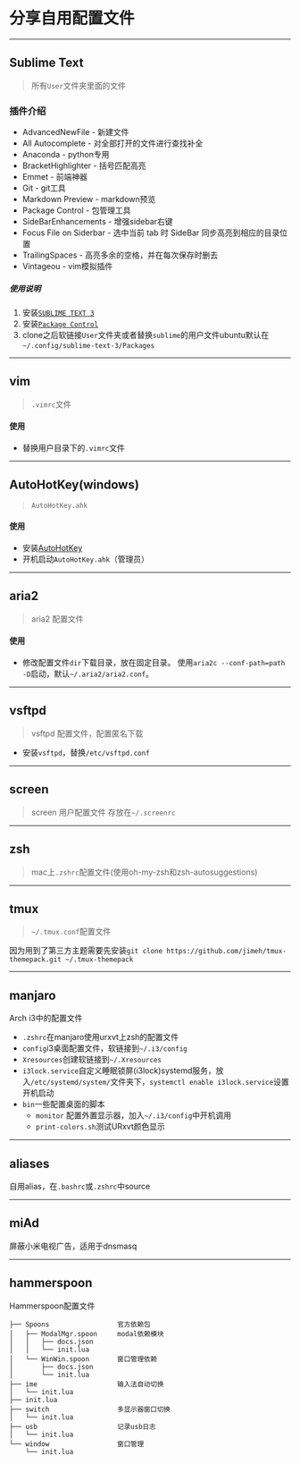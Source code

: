 # 分享自用配置文件
-------

## Sublime Text

> 所有`User`文件夹里面的文件

### 插件介绍

- AdvancedNewFile - 新建文件
- All Autocomplete - 对全部打开的文件进行查找补全
- Anaconda - python专用
- BracketHighlighter - 括号匹配高亮
- Emmet - 前端神器
- Git - git工具
- Markdown Preview - markdown预览
- Package Control - 包管理工具
- SideBarEnhancements - 增强sidebar右键
- Focus File on Siderbar - 选中当前 tab 时 SideBar 同步高亮到相应的目录位置
- TrailingSpaces - 高亮多余的空格，并在每次保存时删去
- Vintageou - vim模拟插件

##### 使用说明

1. 安装[`SUBLIME TEXT 3`](https://www.sublimetext.com/)
2. 安装[`Package Control`](https://packagecontrol.io/installation#Simple)
3. clone之后软链接`User`文件夹或者替换`sublime`的用户文件ubuntu默认在`~/.config/sublime-text-3/Packages`

---

## vim

> `.vimrc`文件

#### 使用

- 替换用户目录下的`.vimrc`文件

---

## AutoHotKey(windows)

> `AutoHotKey.ahk`

#### 使用

- 安装[AutoHotKey](http://ahkscript.org/)
- 开机启动`AutoHotKey.ahk`（管理员）

---

## aria2

> aria2  配置文件

#### 使用

- 修改配置文件`dir`下载目录，放在固定目录。 使用`aria2c --conf-path=path -D`启动，默认`~/.aria2/aria2.conf`。

---

## vsftpd

> vsftpd 配置文件，配置匿名下载

- 安装`vsftpd`，替换`/etc/vsftpd.conf`

---

## screen

> screen 用户配置文件 存放在`~/.screenrc`

---

## zsh
> mac上`.zshrc`配置文件(使用oh-my-zsh和zsh-autosuggestions)

---

## tmux
> `~/.tmux.conf`配置文件

因为用到了第三方主题需要先安装`git clone https://github.com/jimeh/tmux-themepack.git ~/.tmux-themepack`

---

## manjaro 
Arch i3中的配置文件
- `.zshrc`在manjaro使用urxvt上zsh的配置文件
- `config`i3桌面配置文件，软链接到`~/.i3/config`
- `Xresources`创建软链接到`~/.Xresources`
- `i3lock.service`自定义睡眠锁屏(i3lock)systemd服务，放入`/etc/systemd/system/`文件夹下，`systemctl enable i3lock.service`设置开机启动
- `bin`一些配置桌面的脚本
  + `monitor` 配置外置显示器，加入`~/.i3/config`中开机调用
  + `print-colors.sh`测试URxvt颜色显示

---

## aliases
自用alias，在`.bashrc`或`.zshrc`中source

---

## miAd
屏蔽小米电视广告，适用于dnsmasq

---

## hammerspoon
Hammerspoon配置文件

```
├── Spoons                 官方依赖包
│   ├── ModalMgr.spoon     modal依赖模块
│   │   ├── docs.json
│   │   └── init.lua
│   └── WinWin.spoon       窗口管理依赖
│       ├── docs.json
│       └── init.lua
├── ime                    输入法自动切换
│   └── init.lua
├── init.lua
├── switch                 多显示器窗口切换
│   └── init.lua
├── usb                    记录usb日志
│   └── init.lua
└── window                 窗口管理
    └── init.lua
```

